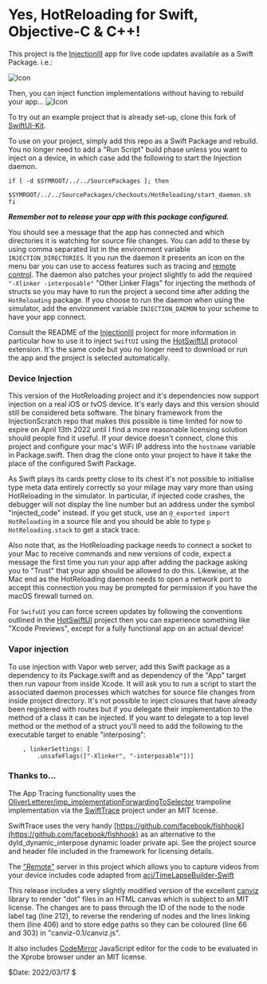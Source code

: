 # Yes, HotReloading for Swift, Objective-C & C++!

This project is the [InjectionIII](https://github.com/johnno1962/InjectionIII) app
for live code updates available as a Swift Package. i.e.:

![Icon](http://johnholdsworth.com/HotAdding.png)

Then, you can inject function implementations without having to rebuild your app...
![Icon](http://johnholdsworth.com/HotReloading.png)

To try out an example project that is already set-up, clone this fork of
[SwiftUI-Kit](https://github.com/johnno1962/SwiftUI-Kit).

To use on your project, simply add this repo as a Swift Package and rebuild.
You no longer need to add a "Run Script" build phase unless you want to inject 
on a device, in which case add the following to start the Injection daemon. 

```
if [ -d $SYMROOT/../../SourcePackages ]; then
    $SYMROOT/../../SourcePackages/checkouts/HotReloading/start_daemon.sh
fi
```

***Remember not to release your app with this package configured.***

You should see a message that the app has connected and which
directories it is watching for source file changes. You can add to
these by using comma separated list in the environment variable
`INJECTION_DIRECTORIES`. It you run the daemon it presents an icon
on the menu bar you can use to access features such as tracing and
[remote control](https://github.com/johnno1962/Remote). The daemon also
patches your project slightly to add the required `"-Xlinker -interposable"`
"Other Linker Flags" for injecting the methods of structs so you may have
to run the project a second time after adding the `HotReloading` package. 
If you choose to run the daemon when using the simulator, add the environment
variable `INJECTION_DAEMON` to your scheme to have your app connect.

Consult the README of the [InjectionIII](https://github.com/johnno1962/InjectionIII)
project for more information in particular how to use it to inject `SwiftUI` using the
[HotSwiftUI](https://github.com/johnno1962/HotSwiftUI) protocol extension. It's
the same code but you no longer need to download or run the app and the project
is selected automatically.

### Device Injection

This version of the HotReloading project and it's dependencies now support
injection on a real iOS or tvOS device. It's early days and this version
should still be considered beta software. The binary framework from
the InjectionScratch repo that makes this possible is time limited for 
now to expire on April 13th 2022 until I find a more reasonable licensing 
solution should people find it useful. If your device doesn't connect, 
clone this project and configure your mac's WiFi IP address into the 
`hostname` variable in Package.swift. Then drag the clone onto your 
project to have it take the place of the configured Swift Package.

As Swift plays its cards pretty close to its chest it's not possible
to initialise type meta data entirely correctly so your milage may vary
more than using HotReloading in the simulator. In particular, if injected
code crashes, the debugger will not display the line number but an address
under the symbol  "injected_code" instead. If you get stuck, use an 
`@_exported import HotReloading` in a source file and you should be 
able to type `p HotReloading.stack` to get a stack trace.

Also note that, as the HotReloading package needs to connect a socket
to your Mac to receive commands and new versions of code, expect a
message the first time you run your app after adding the package
asking you to "Trust" that your app should be allowed to do this.
Likewise, at the Mac end as the HotReloading daemon needs to open
a network port to accept this connection you may be prompted for
permission if you have the macOS firewall turned on.

For `SwifuUI` you can force screen updates by following the conventions 
outlined in the [HotSwiftUI](https://github.com/johnno1962/HotSwiftUI) 
project then you can experience something like
"Xcode Previews", except for a fully functional app on an actual device!

### Vapor injection

To use injection with Vapor web server, add this Swift package as a
dependency to its Package.swift and as dependency of the "App" target
then run vapour from inside Xcode. It will ask you to run a script to start
the associated daemon processes which watches for source file changes
from inside project directory. It's not possible to inject closures that have
already been registered with routes but if you delegate their implementation
to the method of a class it can be injected. If you want to delegate to a top
level method or the method of a struct you'll need to add the following to
the executable target to enable "interposing":

```
    , linkerSettings: [
        .unsafeFlags(["-Xlinker", "-interposable"])]
```
### Thanks to...

The App Tracing functionality uses the [OliverLetterer/imp_implementationForwardingToSelector](https://github.com/OliverLetterer/imp_implementationForwardingToSelector) trampoline implementation
via the [SwiftTrace](https://github.com/johnno1962/SwiftTrace) project under an MIT license.

SwiftTrace uses the very handy [https://github.com/facebook/fishhook](https://github.com/facebook/fishhook)
as an alternative to the dyld_dynamic_interpose dynamic loader private api. See the
 project source and header file included in the framework for licensing details.

The ["Remote"](https://github.com/johnno1962/Remote) server in this project which
allows you to capture videos from your device includes code adapted from
[acj/TimeLapseBuilder-Swift](https://github.com/acj/TimeLapseBuilder-Swift)

This release includes a very slightly modified version of the excellent
[canviz](https://code.google.com/p/canviz/) library to render "dot" files
in an HTML canvas which is subject to an MIT license. The changes are to pass
through the ID of the node to the node label tag (line 212), to reverse
the rendering of nodes and the lines linking them (line 406) and to
store edge paths so they can be coloured (line 66 and 303) in "canviz-0.1/canviz.js".

It also includes [CodeMirror](http://codemirror.net/) JavaScript editor for
the code to be evaluated in the Xprobe browser under an MIT license.

$Date: 2022/03/17 $
